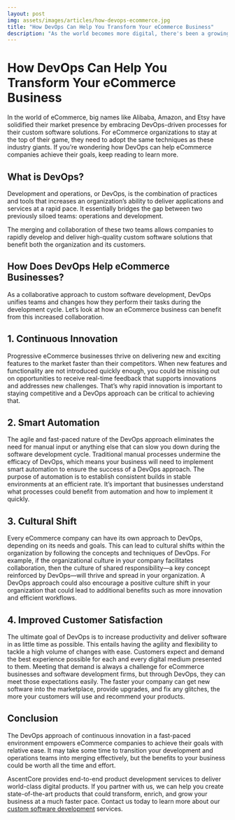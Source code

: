 ```yaml
---
layout: post
img: assets/images/articles/how-devops-ecommerce.jpg
title: "How DevOps Can Help You Transform Your eCommerce Business"
description: "As the world becomes more digital, there's been a growing trend of embracing DevOps-driven processes for custom software development. The eCommerce industry giants are at the top of their game and have proven that adopting these techniques will give you success as well. Learn how by reading on!"
---
```


# How DevOps Can Help You Transform Your eCommerce Business

In the world of eCommerce, big names like Alibaba, Amazon, and Etsy have solidified their market presence by embracing DevOps-driven processes for their custom software solutions. For eCommerce organizations to stay at the top of their game, they need to adopt the same techniques as these industry giants. If you’re wondering how DevOps can help eCommerce companies achieve their goals, keep reading to learn more.

## What is DevOps?

Development and operations, or DevOps, is the combination of practices and tools that increases an organization’s ability to deliver applications and services at a rapid pace. It essentially bridges the gap between two previously siloed teams: operations and development.

The merging and collaboration of these two teams allows companies to rapidly develop and deliver high-quality custom software solutions that benefit both the organization and its customers.

## How Does DevOps Help eCommerce Businesses?

As a collaborative approach to custom software development, DevOps unifies teams and changes how they perform their tasks during the development cycle. Let’s look at how an eCommerce business can benefit from this increased collaboration.

## 1. Continuous Innovation

Progressive eCommerce businesses thrive on delivering new and exciting features to the market faster than their competitors. When new features and functionality are not introduced quickly enough, you could be missing out on opportunities to receive real-time feedback that supports innovations and addresses new challenges. That’s why rapid innovation is important to staying competitive and a DevOps approach can be critical to achieving that.

## 2. Smart Automation

The agile and fast-paced nature of the DevOps approach eliminates the need for manual input or anything else that can slow you down during the software development cycle. Traditional manual processes undermine the efficacy of DevOps, which means your business will need to implement smart automation to ensure the success of a DevOps approach. The purpose of automation is to establish consistent builds in stable environments at an efficient rate. It’s important that businesses understand what processes could benefit from automation and how to implement it quickly.

## 3. Cultural Shift

Every eCommerce company can have its own approach to DevOps, depending on its needs and goals. This can lead to cultural shifts within the organization by following the concepts and techniques of DevOps. For example, if the organizational culture in your company facilitates collaboration, then the culture of shared responsibility—a key concept reinforced by DevOps—will thrive and spread in your organization. A DevOps approach could also encourage a positive culture shift in your organization that could lead to additional benefits such as more innovation and efficient workflows.

## 4. Improved Customer Satisfaction

The ultimate goal of DevOps is to increase productivity and deliver software in as little time as possible. This entails having the agility and flexibility to tackle a high volume of changes with ease. Customers expect and demand the best experience possible for each and every digital medium presented to them. Meeting that demand is always a challenge for eCommerce businesses and software development firms, but through DevOps, they can meet those expectations easily. The faster your company can get new software into the marketplace, provide upgrades, and fix any glitches, the more your customers will use and recommend your products.

## Conclusion

The DevOps approach of continuous innovation in a fast-paced environment empowers eCommerce companies to achieve their goals with relative ease. It may take some time to transition your development and operations teams into merging effectively, but the benefits to your business could be worth all the time and effort.

AscentCore provides end-to-end product development services to deliver world-class digital products. If you partner with us, we can help you create state-of-the-art products that could transform, enrich, and grow your business at a much faster pace. Contact us today to learn more about our [custom software development](https://www.ascentcore.com/2021/04/28/4-advantages-of-having-custom-software-built-for-your-business.html) services.
